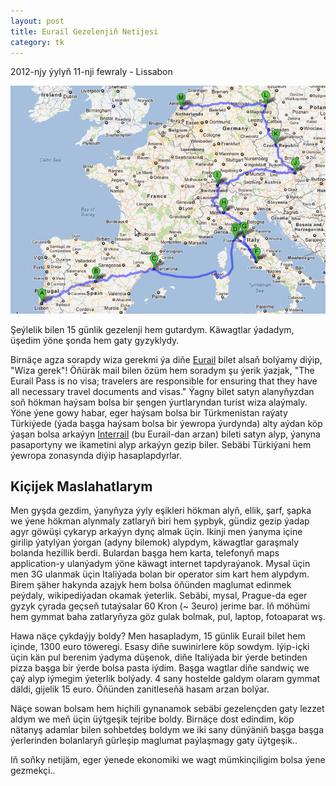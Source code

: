 ```yaml
---
layout: post
title: Eurail Gezelenjiň Netijesi
category: tk
---
```


<p class="meta">2012-njy ýylyň 11-nji fewraly - Lissabon</p>

![yollar](/files/yollar.png)

Şeýlelik bilen 15 günlik gezelenji hem gutardym. Käwagtlar ýadadym, üşedim ýöne
şonda hem gaty gyzyklydy.

Birnäçe agza sorapdy wiza gerekmi ýa diňe [Eurail](http://www.eurail.com/home)
bilet alsaň bolýamy diýip, "Wiza gerek"!  Öňüräk mail bilen özüm hem soradym şu
ýerik ýazjak, "The Eurail Pass is no visa; travelers are responsible for
ensuring that they have all necessary travel documents and visas." Ýagny bilet
satyn alanyňyzdan soň hökman haýsam bolsa bir şengen ýurtlaryndan turist wiza
alaýmaly. Ýöne ýene gowy habar, eger haýsam bolsa bir Türkmenistan raýaty
Türkiýede (ýada başga haýsam bolsa bir ýewropa ýurdynda) alty aýdan köp ýaşan
bolsa arkaýyn [Interrail](https://www.interrail.eu/en) (bu Eurail-dan arzan)
bileti satyn alyp, ýanyna pasaportyny we ikametini alyp arkaýyn gezip biler.
Sebäbi Türkiýani hem ýewropa zonasynda diýip hasaplapdyrlar.

## Kiçijek Maslahatlarym

Men gyşda gezdim, ýanyňyza ýyly eşikleri hökman alyň, ellik, şarf, şapka we ýene
hökman alynmaly zatlaryň biri hem şypbyk, gündiz gezip ýadap agyr göwüşi çykaryp
arkaýyn dynç almak üçin.  Ikinji men ýanyma içine girilip ýatylýan ýorgan (adyny
bilemok) alypdym, käwagtlar garaşmaly bolanda hezillik berdi.  Bulardan başga
hem karta, telefonyň maps application-y ulanýadym ýöne käwagt internet
tapdyraýanok. Mysal üçin men 3G ulanmak üçin Italiýada bolan bir operator sim
kart hem alypdym. Birem şäher hakynda azajyk hem bolsa öňünden maglumat edinmek
peýdaly, wikipediýadan okamak ýeterlik. Sebäbi, mysal, Prague-da eger gyzyk
çyrada geçseň tutaýsalar 60 Kron (~ 3euro) jerime bar. Iň möhümi hem gymmat baha
zatlaryňyza göz gulak bolmak, pul, laptop, fotoaparat wş.

Hawa näçe çykdaýjy boldy? Men hasapladym, 15 günlik Eurail bilet hem içinde,
1300 euro töweregi. Esasy diňe suwinirlere köp sowdym. Iýip-içki üçin kän pul
berenim ýadyma düşenok, diňe Italiýada bir ýerde betinden pizza başga bir ýerde
bolsa pasta iýdim. Başga wagtlar diňe sandwiç we çaý alyp iýmegim ýeterlik
bolýady. 4 sany hostelde galdym olaram gymmat däldi, gijelik 15 euro. Öňünden
zanitleseňä hasam arzan bolýar.

Näçe sowan bolsam hem hiçhili gynanamok sebäbi gezelençden gaty lezzet aldym we
meň üçin üýtgeşik tejribe boldy. Birnäçe dost edindim, köp nätanyş adamlar bilen
sohbetdeş boldym we iki sany dünýäniň başga başga ýerlerinden bolanlaryň
gürleşip maglumat paýlaşmagy gaty üýtgeşik..

Iň soňky netijäm, eger ýenede ekonomiki we wagt mümkinçiligim bolsa ýene
gezmekçi..
